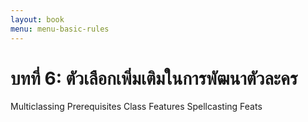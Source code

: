```yaml
---
layout: book
menu: menu-basic-rules
---
```

# บทที่ 6: ตัวเลือกเพิ่มเติมในการพัฒนาตัวละคร
Multiclassing
Prerequisites
Class Features
Spellcasting
Feats